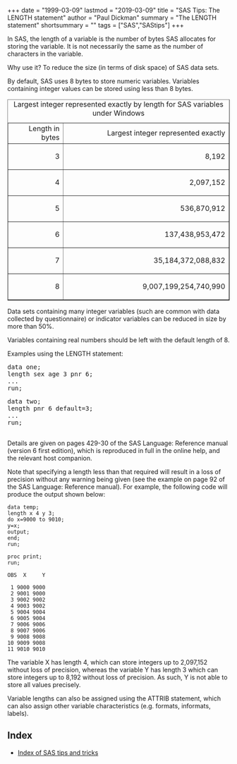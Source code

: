 +++
date = "1999-03-09"
lastmod = "2019-03-09"
title = "SAS Tips: The LENGTH statement"
author = "Paul Dickman"
summary = "The LENGTH statement"
shortsummary = "" 
tags = ["SAS","SAStips"]
+++

<p>In SAS, the length of a variable is the number of bytes SAS allocates for storing the
variable. It is not necessarily the same as the number of characters in the variable. </p>
<p>Why use it? To reduce the size (in terms of disk space) of SAS data sets.</p>
<p>By default, SAS uses 8 bytes to store numeric variables. Variables containing integer
values can be stored using less than 8 bytes.</p>
<table CELLSPACING="1" BORDER="1" WIDTH="274" align="center">
  <caption>Largest integer represented exactly by length for SAS variables under Windows</caption>
  <tr>
    <td WIDTH="25%" HEIGHT="17" align="right">Length in bytes</td>
    <td WIDTH="75%" HEIGHT="17" align="right">Largest integer represented exactly</td>
  </tr>
  <tr>
    <td WIDTH="25%" HEIGHT="17" align="right"><p ALIGN="RIGHT">3</td>
    <td WIDTH="75%" HEIGHT="17" align="right"><p ALIGN="RIGHT">8,192</td>
  </tr>
  <tr>
    <td WIDTH="25%" HEIGHT="17" align="right"><p ALIGN="RIGHT">4</td>
    <td WIDTH="75%" HEIGHT="17" align="right"><p ALIGN="RIGHT">2,097,152</td>
  </tr>
  <tr>
    <td WIDTH="25%" HEIGHT="17" align="right"><p ALIGN="RIGHT">5</td>
    <td WIDTH="75%" HEIGHT="17" align="right"><p ALIGN="RIGHT">536,870,912</td>
  </tr>
  <tr>
    <td WIDTH="25%" HEIGHT="17" align="right"><p ALIGN="RIGHT">6</td>
    <td WIDTH="75%" HEIGHT="17" align="right"><p ALIGN="RIGHT">137,438,953,472</td>
  </tr>
  <tr>
    <td WIDTH="25%" HEIGHT="17" align="right"><p ALIGN="RIGHT">7</td>
    <td WIDTH="75%" HEIGHT="17" align="right"><p ALIGN="RIGHT">35,184,372,088,832</td>
  </tr>
  <tr>
    <td WIDTH="25%" HEIGHT="17" align="right"><p ALIGN="RIGHT">8</td>
    <td WIDTH="75%" HEIGHT="17" align="right"><p ALIGN="RIGHT">9,007,199,254,740,990</td>
  </tr>
</table>
<p>Data sets containing many integer variables (such are common with data collected by
questionnaire) or indicator variables can be reduced in size by more than 50%.</p>
<p>Variables containing real numbers should be left with the default length of 8.</p>
<p>Examples using the LENGTH statement:</p>
<pre>data one;
length sex age 3 pnr 6;
...
run;</pre>
    <pre>data two;
length pnr 6 default=3;
...
run;

</pre>    

<p>Details are given on pages 429-30 of the SAS Language: Reference manual (version 6
first edition), which is reproduced in full in the online help, and the relevant host
companion.</p>
<p>Note that specifying a length less than that required will result in a loss of
precision without any warning being given (see the example on page 92 of the SAS Language:
Reference manual). For example, the following code will produce the output shown below: </p>

```sas
data temp;
length x 4 y 3;
do x=9000 to 9010;
y=x;
output;
end;
run;

proc print;
run;

OBS  X     Y

 1 9000 9000
 2 9001 9000
 3 9002 9002
 4 9003 9002
 5 9004 9004
 6 9005 9004
 7 9006 9006
 8 9007 9006
 9 9008 9008
10 9009 9008
11 9010 9010
```
<p>The variable X has length 4, which can store integers up to 2,097,152 without loss of
precision, whereas the variable Y has length 3 which can store integers up to 8,192
without loss of precision. As such, Y is not able to store all values precisely.</p>
<p>Variable lengths can also be assigned using the ATTRIB statement, which can also assign
other variable characteristics (e.g. formats, informats, labels).</p>

## **Index**
- [Index of SAS tips and tricks](/sastips/)





